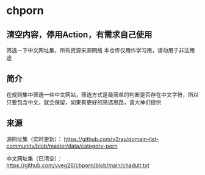 # chporn

## 清空内容，停用Action，有需求自己使用

筛选一下中文网址集，所有资源来源网络
本仓库仅用作学习用，请勿用于非法用途

## 简介
在规则集中筛选一些中文网站，筛选方式是最简单的判断是否存在中文字符，所以只要包含中文，就会保留，如果有更好的筛选思路，请大神们提供

## 来源
源网址集（实时更新）：
https://github.com/v2ray/domain-list-community/blob/master/data/category-porn

中文网址集（已清空）：
https://github.com/vveg26/chporn/blob/main/chadult.txt
